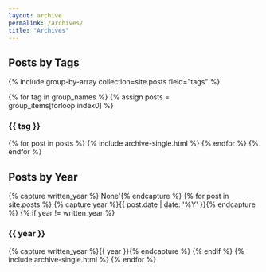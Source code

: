 ```yaml
---
layout: archive
permalink: /archives/
title: "Archives"
---
```


## Posts by Tags  

{% include group-by-array collection=site.posts field="tags" %}

{% for tag in group_names %}
  {% assign posts = group_items[forloop.index0] %}
  <h3 id="{{ tag | slugify }}" class="archive__subtitle">{{ tag }}</h3>
  {% for post in posts %}
    {% include archive-single.html %}
  {% endfor %}
{% endfor %}

## Posts by Year  

{% capture written_year %}'None'{% endcapture %}
{% for post in site.posts %}
  {% capture year %}{{ post.date | date: '%Y' }}{% endcapture %}
  {% if year != written_year %}
    <h3 id="{{ year | slugify }}" class="archive__subtitle">{{ year }}</h3>
    {% capture written_year %}{{ year }}{% endcapture %}
  {% endif %}
  {% include archive-single.html %}
{% endfor %}
